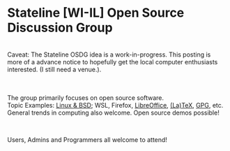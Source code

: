 <h1>Stateline [WI-IL] Open Source Discussion Group</h1><br>
Caveat: The Stateline OSDG idea is a work-in-progress. This posting is more of a advance notice to hopefully get the local computer enthusiasts interested.  (I still need a venue.).<br>
<br><br>
<p>The group primarily focuses on open source software.<br> 
Topic Examples: <a href="https://distrowatch.com/?language=EN">Linux &amp; BSD</a>; WSL, Firefox, <a href="https://www.libreoffice.org/">LibreOffice</a>, <a href="https://tug.org/">(La)TeX</a>, <a href="https://www.gnupg.org">GPG</a>, etc. General trends in computing also welcome. Open source demos possible!</p>
<br>
<p>Users, Admins and Programmers all welcome to attend!</p>
